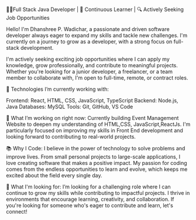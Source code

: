 👨‍💻Full Stack Java Developer | 🌱 Continuous Learner | 🔍 Actively Seeking Job Opportunities

Hello! I'm Dhanshree P. Wadichar, a passionate and driven software developer always eager to expand my skills and tackle new challenges. I'm currently on a journey to grow as a developer, with a strong focus on full-stack development.

I'm actively seeking exciting job opportunities where I can apply my knowledge, grow professionally, and contribute to meaningful projects. Whether you're looking for a junior developer, a freelancer, or a team member to collaborate with, I'm open to full-time, remote, or contract roles.

🔧 Technologies I’m currently working with:

Frontend: React, HTML, CSS, JavaScript, TypeScript
Backend: Node.js, Java
Databases: MySQL
Tools: Git, GitHub, VS Code

🌱 What I’m working on right now:
Currently building Event Management Website to deepen my understanding of HTML,CSS, JavaScript,ReactJs. I'm particularly focused on improving my skills in Front End development and looking forward to contributing to real-world projects.

📚 Why I Code:
I believe in the power of technology to solve problems and improve lives. From small personal projects to large-scale applications, I love creating software that makes a positive impact. My passion for coding comes from the endless opportunities to learn and evolve, which keeps me excited about the field every single day.

🚀 What I'm looking for:
I’m looking for a challenging role where I can continue to grow my skills while contributing to impactful projects. I thrive in environments that encourage learning, creativity, and collaboration. If you're looking for someone who's eager to contribute and learn, let's connect!


